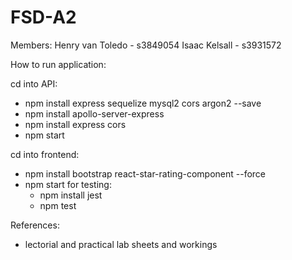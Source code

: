 # FSD-A2

Members:
Henry van Toledo - s3849054
Isaac Kelsall - s3931572

How to run application:

cd into API:
- npm install express sequelize mysql2 cors argon2 --save
- npm install apollo-server-express
- npm install express cors
- npm start

cd into frontend:
- npm install bootstrap react-star-rating-component --force
- npm start
    for testing:
    - npm install jest
    - npm test

References:
- lectorial and practical lab sheets and workings